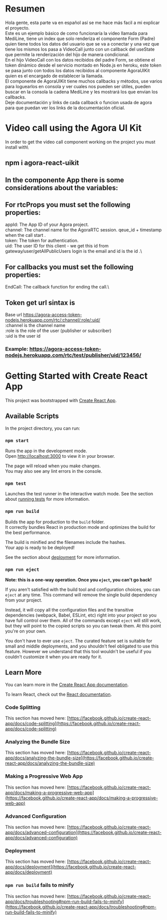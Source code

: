 # Resumen

Hola gente, esta parte va en español así se me hace más facil a mi explicar el proyecto.\
Este es un ejemplo básico de como funcionaría la video llamada para MediLine, tiene un index que solo renderiza el componente Form (Padre) quien tiene todos los datos del usuario que se va a conectar y una vez que tiene los mismos los pasa a VideoCall junto con un callback del useState que permite la renderización del hijo de manera condicional.\
En el hijo VideoCall con los datos recibidos del padre Form, se obtiene el token dinámico desde el servicio montado en Node.js en heroku, este token se pasa junto con todos los datos recibidos al componente AgoraUIKit quien es el encargado de establecer la llamada.\
El componente de AgoraUIKit tiene muchos callbacks y métodos, use varios para loguearlos en consola y ver cuales nos pueden ser útiles, pueden buscar en la consola la cadena MediLine y les mostrará los que envian los callbacks.\
Deje documentación y links de cada callback o funcion usada de agora para que puedan ver los links de la documentación oficial.

# Video call using the Agora UI Kit

In order to get the video call component working on the project you must install with\

## npm i agora-react-uikit

## In the componente App there is some considerations about the variables:

## For rtcProps you must set the following properties:

appId: The App ID of your Agora project.\
channel: The channel name for the AgoraRTC session. qeue_id + timestamp when the call start .\
token: The token for authentication.\
uid: The user ID for this client - we get this id from gateway/user/getAllPublicUsers login is the email and id is the id .\

## For callbacks you must set the following properties:

EndCall: The callback function for ending the call.\

## Token get url sintax is

Base url https://agora-access-token-nodejs.herokuapp.com/rtc/:channel/:role/:uid/ \
:channel is the channel name\
:role is the role of the user (publisher or subscriber)\
:uid is the user id

### Example: https://agora-access-token-nodejs.herokuapp.com/rtc/test/publisher/uid/123456/

# Getting Started with Create React App

This project was bootstrapped with [Create React App](https://github.com/facebook/create-react-app).

## Available Scripts

In the project directory, you can run:

### `npm start`

Runs the app in the development mode.\
Open [http://localhost:3000](http://localhost:3000) to view it in your browser.

The page will reload when you make changes.\
You may also see any lint errors in the console.

### `npm test`

Launches the test runner in the interactive watch mode.
See the section about [running tests](https://facebook.github.io/create-react-app/docs/running-tests) for more information.

### `npm run build`

Builds the app for production to the `build` folder.\
It correctly bundles React in production mode and optimizes the build for the best performance.

The build is minified and the filenames include the hashes.\
Your app is ready to be deployed!

See the section about [deployment](https://facebook.github.io/create-react-app/docs/deployment) for more information.

### `npm run eject`

**Note: this is a one-way operation. Once you `eject`, you can't go back!**

If you aren't satisfied with the build tool and configuration choices, you can `eject` at any time. This command will remove the single build dependency from your project.

Instead, it will copy all the configuration files and the transitive dependencies (webpack, Babel, ESLint, etc) right into your project so you have full control over them. All of the commands except `eject` will still work, but they will point to the copied scripts so you can tweak them. At this point you're on your own.

You don't have to ever use `eject`. The curated feature set is suitable for small and middle deployments, and you shouldn't feel obligated to use this feature. However we understand that this tool wouldn't be useful if you couldn't customize it when you are ready for it.

## Learn More

You can learn more in the [Create React App documentation](https://facebook.github.io/create-react-app/docs/getting-started).

To learn React, check out the [React documentation](https://reactjs.org/).

### Code Splitting

This section has moved here: [https://facebook.github.io/create-react-app/docs/code-splitting](https://facebook.github.io/create-react-app/docs/code-splitting)

### Analyzing the Bundle Size

This section has moved here: [https://facebook.github.io/create-react-app/docs/analyzing-the-bundle-size](https://facebook.github.io/create-react-app/docs/analyzing-the-bundle-size)

### Making a Progressive Web App

This section has moved here: [https://facebook.github.io/create-react-app/docs/making-a-progressive-web-app](https://facebook.github.io/create-react-app/docs/making-a-progressive-web-app)

### Advanced Configuration

This section has moved here: [https://facebook.github.io/create-react-app/docs/advanced-configuration](https://facebook.github.io/create-react-app/docs/advanced-configuration)

### Deployment

This section has moved here: [https://facebook.github.io/create-react-app/docs/deployment](https://facebook.github.io/create-react-app/docs/deployment)

### `npm run build` fails to minify

This section has moved here: [https://facebook.github.io/create-react-app/docs/troubleshooting#npm-run-build-fails-to-minify](https://facebook.github.io/create-react-app/docs/troubleshooting#npm-run-build-fails-to-minify)
